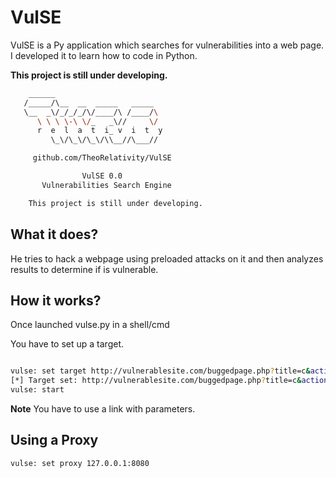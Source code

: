 # VulSE
VulSE is a Py application which searches for vulnerabilities into a web page. I developed it to learn how to code in Python.

**This project is still under developing.**

```bash
    ______
   /_____/\__  __  _____   _____
   \__  _\/_/_/_/\/____/\ /____/\
      \ \ \ \-\ \/_   _\//     \/
      r  e  l  a  t  i_ v  i  t  y
         \_\/\_\/\_\/\\__//\___//

     github.com/TheoRelativity/VulSE

                VulSE 0.0
       Vulnerabilities Search Engine

    This project is still under developing.

```

## What it does?

He tries to hack a webpage using preloaded attacks on it and then analyzes results to determine if is vulnerable.

## How it works?

Once launched vulse.py in a shell/cmd

You have to set up a target.

```bash

vulse: set target http://vulnerablesite.com/buggedpage.php?title=c&action=search
[*] Target set: http://vulnerablesite.com/buggedpage.php?title=c&action=search
vulse: start

```
**Note** You have to use a link with parameters.

 
## Using a Proxy


```bash
vulse: set proxy 127.0.0.1:8080
```
